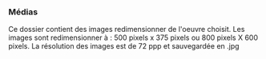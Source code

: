 

### Médias

Ce dossier contient des images redimensionner de l'oeuvre choisit.
Les images sont redimensionner à : 500 pixels x 375 pixels ou 800 pixels X 600 pixels. La résolution des images est de 72 ppp et sauvegardée en .jpg
